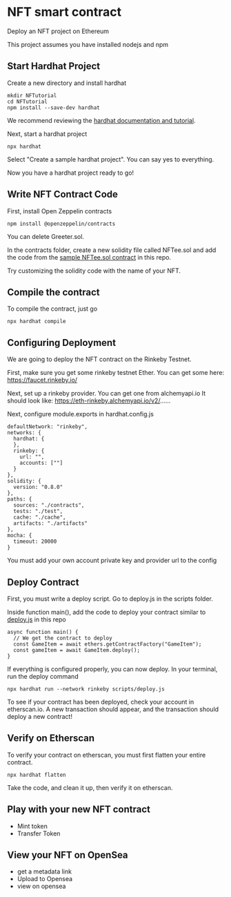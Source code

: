 # NFT smart contract
Deploy an NFT project on Ethereum

This project assumes you have installed nodejs and npm

## Start Hardhat Project

Create a new directory and install hardhat
```
mkdir NFTutorial
cd NFTutorial
npm install --save-dev hardhat
```

We recommend reviewing the [hardhat documentation and tutorial](https://hardhat.org).

Next, start a hardhat project

```
npx hardhat
```

Select "Create a sample hardhat project". You can say yes to everything.

Now you have a hardhat project ready to go!

## Write NFT Contract Code

First, install Open Zeppelin contracts

```
npm install @openzeppelin/contracts
```

You can delete Greeter.sol.

In the contracts folder, create a new solidity file called NFTee.sol and add the code from the [sample NFTee.sol contract](https://github.com/BlockDevsUnited/NFT-Tutorial/blob/main/contracts/NFTee.sol) in this repo.

Try customizing the solidity code with the name of your NFT.

## Compile the contract

To compile the contract, just go

```
npx hardhat compile
```

## Configuring Deployment

We are going to deploy the NFT contract on the Rinkeby Testnet.

First, make sure you get some rinkeby testnet Ether.  You can get some here: https://faucet.rinkeby.io/

Next, set up a rinkeby provider. You can get one from alchemyapi.io
It should look like: https://eth-rinkeby.alchemyapi.io/v2/......

Next, configure module.exports in hardhat.config.js

```
defaultNetwork: "rinkeby",
networks: {
  hardhat: {
  },
  rinkeby: {
    url: "",
    accounts: [""]
  }
},
solidity: {
  version: "0.8.0"
},
paths: {
  sources: "./contracts",
  tests: "./test",
  cache: "./cache",
  artifacts: "./artifacts"
},
mocha: {
  timeout: 20000
}
```

You must add your own account private key and provider url to the config

## Deploy Contract

First, you must write a deploy script. Go to deploy.js in the scripts folder.

Inside function main(), add the code to deploy your contract similar to [deploy.js](https://github.com/BlockDevsUnited/NFT-Tutorial/blob/main/scripts/deploy.js) in this repo

```
async function main() {
  // We get the contract to deploy
  const GameItem = await ethers.getContractFactory("GameItem");
  const gameItem = await GameItem.deploy();
}
```

If everything is configured properly, you can now deploy. In your terminal, run the deploy command

```
npx hardhat run --network rinkeby scripts/deploy.js
```

To see if your contract has been deployed, check your account in etherscan.io. A new transaction should appear, and the transaction should deploy a new contract!

## Verify on Etherscan

To verify your contract on etherscan, you must first flatten your entire contract.

```
npx hardhat flatten
```

Take the code, and clean it up, then verify it on etherscan.

## Play with your new NFT contract

   - Mint token
   - Transfer Token


## View your NFT on OpenSea

- get a metadata link
- Upload to Opensea
- view on opensea
